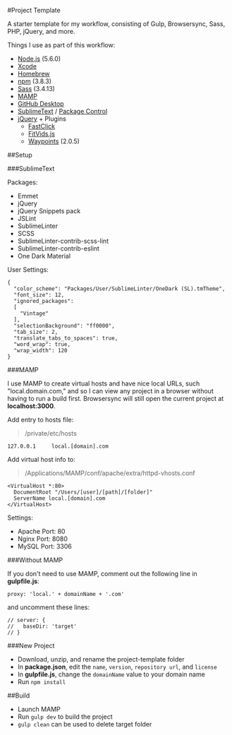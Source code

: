 #Project Template

A starter template for my workflow, consisting of Gulp, Browsersync, Sass, PHP, jQuery, and more.

Things I use as part of this workflow:

- [Node.js](https://nodejs.org/) (5.6.0)
- [Xcode](https://itunes.apple.com/us/app/xcode/id497799835?mt=12)
- [Homebrew](http://brew.sh/)
- [npm](https://docs.npmjs.com/getting-started/installing-node) (3.8.3)
- [Sass](http://sass-lang.com/install) (3.4.13)
- [MAMP](https://www.mamp.info/en/downloads/)
- [GitHub Desktop](https://desktop.github.com/)
- [SublimeText](http://www.sublimetext.com/3) / [Package Control](https://packagecontrol.io/installation)
- [jQuery](http://jquery.com/) + Plugins
  - [FastClick](https://github.com/ftlabs/fastclick)
  - [FitVids.js](https://github.com/davatron5000/FitVids.js)
  - [Waypoints](http://imakewebthings.com/waypoints/) (2.0.5)

##Setup

###SublimeText

Packages:

- Emmet
- jQuery
- jQuery Snippets pack
- JSLint
- SublimeLinter
- SCSS
- SublimeLinter-contrib-scss-lint
- SublimeLinter-contrib-eslint
- One Dark Material

User Settings:

```
{
  "color_scheme": "Packages/User/SublimeLinter/OneDark (SL).tmTheme",
  "font_size": 12,
  "ignored_packages":
  [
    "Vintage"
  ],
  "selectionBackground": "ff0000",
  "tab_size": 2,
  "translate_tabs_to_spaces": true,
  "word_wrap": true,
  "wrap_width": 120
}
```

###MAMP

I use MAMP to create virtual hosts and have nice local URLs, such "local.domain.com," and so I can view any project in a browser without having to run a build first. Browsersync will still open the current project at **localhost:3000**.

Add entry to hosts file:

> /private/etc/hosts

```
127.0.0.1     local.[domain].com
```

Add virtual host info to:

> /Applications/MAMP/conf/apache/extra/httpd-vhosts.conf

```
<VirtualHost *:80>
  DocumentRoot "/Users/[user]/[path]/[folder]"
  ServerName local.[domain].com
</VirtualHost>
```

Settings:

- Apache Port: 80
- Nginx Port: 8080
- MySQL Port: 3306

###Without MAMP

If you don't need to use MAMP, comment out the following line in **gulpfile.js**:
```
proxy: 'local.' + domainName + '.com'
```
and uncomment these lines:
```
// server: {
//   baseDir: 'target'
// }
```

###New Project

- Download, unzip, and rename the project-template folder
- In **package.json**, edit the `name`, `version`, `repository url`, and `license`
- In **gulpfile.js**, change the `domainName` value to your domain name
- Run `npm install`

##Build

- Launch MAMP
- Run `gulp dev` to build the project
- `gulp clean` can be used to delete target folder

